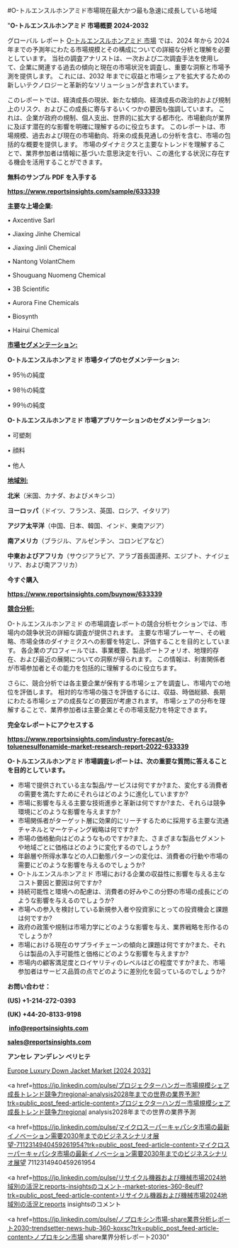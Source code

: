#O-トルエンスルホンアミド市場現在最大かつ最も急速に成長している地域

"<strong>O-トルエンスルホンアミド 市場概要 2024-2032</strong>

グローバル レポート <a href=https://www.reportsinsights.com/sample/633339>O-トルエンスルホンアミド 市場</a> では、2024 年から 2024 年までの予測年にわたる市場規模とその構成についての詳細な分析と理解を必要としています。 当社の調査アナリストは、一次および二次調査手法を使用して、企業に関連する過去の傾向と現在の市場状況を調査し、重要な洞察と市場予測を提供します。 これには、2032 年までに収益と市場シェアを拡大​​するための新しいテクノロジーと革新的なソリューションが含まれています。

このレポートでは、経済成長の現状、新たな傾向、経済成長の政治的および規制上のリスク、およびこの成長に寄与するいくつかの要因も強調しています。 これは、企業が政府の規制、個人支出、世界的に拡大する都市化、市場動向が業界に及ぼす潜在的な影響を明確に理解するのに役立ちます。 このレポートは、市場規模、過去および現在の市場動向、将来の成長見通しの分析を含む、市場の包括的な概要を提供します。 市場のダイナミクスと主要なトレンドを理解することで、業界参加者は情報に基づいた意思決定を行い、この進化する状況に存在する機会を活用することができます。

<strong><b>無料のサンプル PDF を入手する</b></strong>

<a href=https://www.reportsinsights.com/sample/633339><strong><u>https://www.reportsinsights.com/sample/633339</u></strong></a>

<strong>主要な上場企業:</strong>

• Axcentive Sarl

• Jiaxing Jinhe Chemical

• Jiaxing Jinli Chemical

• Nantong VolantChem

• Shouguang Nuomeng Chemical

• 3B Scientific

• Aurora Fine Chemicals

• Biosynth

• Hairui Chemical

<strong><u>市場セグメンテーション</u></strong><strong><u>:</u></strong>

<strong>O-トルエンスルホンアミド 市場タイプのセグメンテーション:</strong>

• 95％の純度

• 98％の純度

• 99％の純度

<strong>O-トルエンスルホンアミド 市場アプリケーションのセグメンテーション:</strong>

• 可塑剤

• 顔料

• 他人

<strong><u>地域別</u></strong><strong><u>:</u></strong>

<strong>北米</strong>（米国、カナダ、およびメキシコ）

<strong>ヨーロッパ</strong>（ドイツ、フランス、英国、ロシア、イタリア）

<strong>アジア太平洋</strong>（中国、日本、韓国、インド、東南アジア）

<strong>南アメリカ</strong>（ブラジル、アルゼンチン、コロンビアなど）

<strong>中東およびアフリカ</strong>（サウジアラビア、アラブ首長国連邦、エジプト、ナイジェリア、および南アフリカ）

<strong>今すぐ購入</strong>

<a href=https://www.reportsinsights.com/buynow/633339><strong><u>https://www.reportsinsights.com/buynow/633339</u></strong></a>

<strong><u>競合分析:</u></strong>

O-トルエンスルホンアミド の市場調査レポートの競合分析セクションでは、市場内の競争状況の詳細な調査が提供されます。 主要な市場プレーヤー、その戦略、市場全体のダイナミクスへの影響を特定し、評価することを目的としています。 各企業のプロフィールでは、事業概要、製品ポートフォリオ、地理的存在、および最近の展開についての洞察が得られます。 この情報は、利害関係者が市場参加者とその能力を包括的に理解するのに役立ちます。

さらに、競合分析では各主要企業が保有する市場シェアを調査し、市場内での地位を評価します。 相対的な市場の強さを評価するには、収益、時価総額、長期にわたる市場シェアの成長などの要因が考慮されます。 市場シェアの分布を理解することで、業界参加者は主要企業とその市場支配力を特定できます。

<strong>完全なレポートにアクセスする</strong>

<a href=https://www.reportsinsights.com/industry-forecast/o-toluenesulfonamide-market-research-report-2022-633339><strong><u><b>https://www.reportsinsights.com/industry-forecast/o-toluenesulfonamide-market-research-report-2022-633339</b></u></strong></a>

<strong><b>O-トルエンスルホンアミド 市場調査レポートは、次の重要な質問に答えることを目的としています。</b></strong>
<ul>
  <li>市場で提供されている主な製品/サービスは何ですか?また、変化する消費者の需要を満たすためにそれらはどのように進化していますか?</li>
  <li>市場に影響を与える主要な技術進歩と革新は何ですか?また、それらは競争環境にどのような影響を与えますか?</li>
  <li>市場関係者がターゲット層に効果的にリーチするために採用する主要な流通チャネルとマーケティング戦略は何ですか?</li>
  <li>市場の価格動向はどのようなものですか?また、さまざまな製品セグメントや地域ごとに価格はどのように変化するのでしょうか?</li>
  <li>年齢層や所得水準などの人口動態パターンの変化は、消費者の行動や市場の需要にどのような影響を与えるのでしょうか?</li>
  <li>O-トルエンスルホンアミド 市場における企業の収益性に影響を与える主なコスト要因と要因は何ですか?</li>
  <li>持続可能性と環境への配慮は、消費者の好みやこの分野の市場の成長にどのような影響を与えるのでしょうか?</li>
  <li>市場への参入を検討している新規参入者や投資家にとっての投資機会と課題は何ですか?</li>
  <li>政府の政策や規制は市場力学にどのような影響を与え、業界戦略を形作るのでしょうか?</li>
  <li>市場における現在のサプライチェーンの傾向と課題は何ですか?また、それらは製品の入手可能性と価格にどのような影響を与えますか?</li>
  <li>市場内の顧客満足度とロイヤリティのレベルはどの程度ですか?また、市場参加者はサービス品質の点でどのように差別化を図っているのでしょうか?</li>
</ul>
<strong>お問い合わせ：</strong>

<strong>(US) +1-214-272-0393</strong>

<strong>(UK) +44-20-8133-9198</strong>

<strong> </strong><a href=info@reportsinsights.com><strong><u>info@reportsinsights.com</u></strong></a>

<a href=sales@reportsinsights.com><strong><u>sales@reportsinsights.com</u></strong></a>

<strong>アンセレ アンデレン ベリヒテ</strong>

<a href=https://www.linkedin.com/pulse/europe-luxury-down-jacket-market-latest-trends-toyvf/>Europe Luxury Down Jacket Market [2024 2032]</a>

<a href=https://jp.linkedin.com/pulse/プロジェクターハンガー市場規模シェア成長トレンド競争力regional-analysis2028年までの世界の業界予測?trk=public_post_feed-article-content>プロジェクターハンガー市場規模シェア成長トレンド競争力regional analysis2028年までの世界の業界予測</a>

<a href=https://jp.linkedin.com/pulse/マイクロスーパーキャパシタ市場の最新イノベーション需要2030年までのビジネスシナリオ展望-7112314940459261954?trk=public_post_feed-article-content>マイクロスーパーキャパシタ市場の最新イノベーション需要2030年までのビジネスシナリオ展望 7112314940459261954</a>

<a href=https://jp.linkedin.com/pulse/リサイクル機器および機械市場2024地域別の活況とreports-insightsのコメント-market-stories-360-8eulf?trk=public_post_feed-article-content>リサイクル機器および機械市場2024地域別の活況とreports insightsのコメント</a>

<a href=https://jp.linkedin.com/pulse/ノプロキシン市場-share業界分析レポート2030-trendsetter-news-hub-360-koxsc?trk=public_post_feed-article-content>ノプロキシン市場 share業界分析レポート2030</a>"
